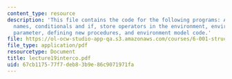 ```yaml
---
content_type: resource
description: 'This file contains the code for the following programs: Arithmetic calculator,
  names, conditionals and if, store operators in the environment, environment as explicit
  parameter, defining new procedures, and environment model code.'
file: https://ol-ocw-studio-app-qa.s3.amazonaws.com/courses/6-001-structure-and-interpretation-of-computer-programs-spring-2005/67cb117577f7deb83b9e86c9071971fa_lecture19interco.pdf
file_type: application/pdf
resourcetype: Document
title: lecture19interco.pdf
uid: 67cb1175-77f7-deb8-3b9e-86c9071971fa
---
```

